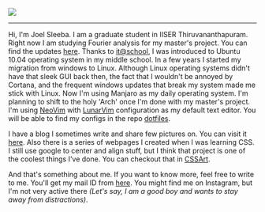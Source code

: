 ![](https://projecteuler.net/profile/joelsleeba.png)

---
Hi, I'm Joel Sleeba. I am a graduate student in IISER Thiruvananthapuram. Right now I am studying Fourier analysis for my master's project. You can find the updates [here](https://github.com/joelsleeba/Master-s-Project/tree/master/Study). Thanks to [it@school](https://kite.kerala.gov.in), I was introduced to Ubuntu 10.04 operating system in my middle school. In a few years I started my migration from windows to Linux. Although Linux operating systems didn't have that sleek GUI back then, the fact that I wouldn't be annoyed by Cortana, and the frequent windows updates that break my system made me stick with Linux. Now I'm using Manjaro as my daily operating system. I'm planning to shift to the holy 'Arch' once I'm done with my master's project. I'm using [NeoVim](neovim.org) with [LunarVim](lunarvim.org) configuration as my default text editor. You will be able to find my configs in the repo [dotfiles](github.com/joelsleeba/dotfiles).

I have a blog I sometimes write and share few pictures on. You can visit it [here](joelsleeba.github.io/blog).
Also there is a series of webpages I created when I was learning CSS. I still use google to center and align stuff, but I think that project is one of the coolest things I've done. You can checkout that in [CSSArt](joelsleeba.github.io/CSSart). 

And that's something about me. If you want to know more, feel free to write to me. You'll get my mail ID from [here](joelsleeba.github.io). You might find me on Instagram, but I'm not very active there _(Let's say, I am a good boy and wants to stay away from distractions)_. 
